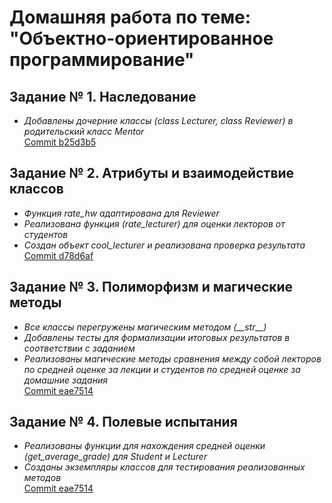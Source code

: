 # __Домашняя работа по теме:<br>"Объектно-ориентированное программирование"__

## __Задание № 1. Наследование__
- _Добавлены дочерние классы (class Lecturer, class Reviewer) в родительский класс Mentor_<br>
[Commit b25d3b5](https://github.com/yakolman/Homework-OOP/commit/b25d3b55b8a06f6dc9c9cafed613cccbb79c3c9f)

## __Задание № 2. Атрибуты и взаимодействие классов__
- _Функция rate_hw адаптирована для Reviewer_<br>
- _Реализована функция (rate_lecturer) для оценки лекторов от студентов_<br>
- _Создан объект cool_lecturer и реализована проверка результата_<br>
[Commit d78d6af](https://github.com/yakolman/Homework-OOP/commit/d78d6af8ce3408aca74c796bfb87e42aab3c7067)

## __Задание № 3. Полиморфизм и магические методы__
- _Все классы перегружены магическим методом (\_\_str\_\_)_<br>
- _Добавлены тесты для формализации итоговых результатов в соответствии с заданием_<br>
- _Реализованы магические методы сравнения между собой лекторов по средней оценке за лекции и студентов по средней оценке за домашние задания_<br>
[Commit eae7514](https://github.com/yakolman/Homework-OOP/commit/eae7514604ba33985d2a9bd5d5f0ba552af06b80)<br>
## __Задание № 4. Полевые испытания__
- _Реализованы функции для нахождения средней оценки (get_average_grade) для Student и Lecturer_<br>
- _Созданы экземпляры классов для тестирования реализованных методов_<br>
[Commit eae7514](https://github.com/yakolman/Homework-OOP/commit/eae7514604ba33985d2a9bd5d5f0ba552af06b80)<br>